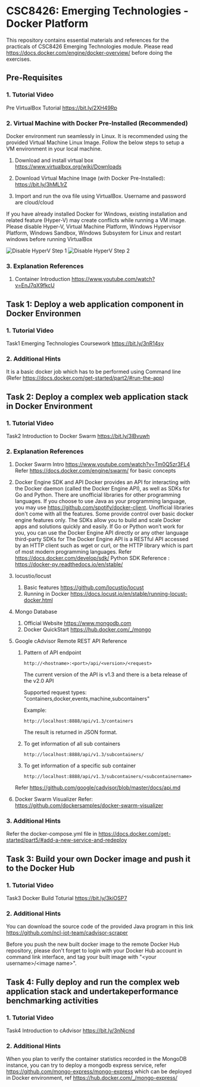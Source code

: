 # CSC8426: Emerging Technologies - Docker Platform
This repository contains essential materials and references for the practicals of CSC8426 Emerging Technologies module. Please read https://docs.docker.com/engine/docker-overview/ before doing the exercises.

## Pre-Requisites
### 1. Tutorial Video 
Pre VirtualBox Tutorial https://bit.ly/2XH49Rp

### 2. Virtual Machine with Docker Pre-Installed   (Recommended)
Docker environment run seamlessly in Linux. It is recommended using the provided Virtual Machine Linux Image. Follow the below steps to setup a VM environment in your local machine.

1. Download and install virtual box https://www.virtualbox.org/wiki/Downloads

2. Download Virtual Machine Image (with Docker Pre-Installed): https://bit.ly/3hML1rZ

3. Import and run the ova file using VirtualBox. Username and password are cloud/cloud

If you have already installed Docker for Windows, existing installation and related feature (Hyper-V) may create conflicts while running a VM image. Please disable Hyper-V, Virtual Machine Platform, Windows Hypervisor Platform, Windows Sandbox, Windows Subsystem for Linux and restart windows before running VirtualBox


![Disable HyperV Step 1](disableHyper-V-1.png?raw=true "Search for 'Turn Windows Features on or off'")
![Disable HyperV Step 2](disable-HyperV.png?raw=true "Disable Hyper-V")

### 3. Explanation References
1. Container Introduction
https://www.youtube.com/watch?v=EnJ7qX9fkcU

## Task 1: Deploy a web application component in Docker Environmen

### 1. Tutorial Video
Task1 Emerging Technologies Coursework https://bit.ly/3nR14sy

### 2. Additional Hints
It is a basic docker job which has to be performed using Command line (Refer https://docs.docker.com/get-started/part2/#run-the-app)

## Task 2: Deploy a complex web application stack in Docker Environment

### 1. Tutorial Video

Task2 Introduction to Docker Swarm https://bit.ly/3lBvuwh
### 2. Explanation References
1. Docker Swarm Intro
https://www.youtube.com/watch?v=Tm0Q5zr3FL4
Refer https://docs.docker.com/engine/swarm/ for basic concepts
2. Docker Engine SDK and API
Docker provides an API for interacting with the Docker daemon (called the Docker Engine API), as well as SDKs for Go and Python. There are unofficial libraries for other programming languages. If you choose to use Java as your programming language, you may use https://github.com/spotify/docker-client. Unofficial libraries don't come with all the features. Some provide control over basic docker engine features only.
The SDKs allow you to build and scale Docker apps and solutions quickly and easily. If Go or Python won’t work for you, you can use the Docker Engine API directly or any other language third-party SDKs for 
The Docker Engine API is a RESTful API accessed by an HTTP client such as wget or curl, or the HTTP library which is part of most modern programming languages.
Refer https://docs.docker.com/develop/sdk/
Python SDK Reference : https://docker-py.readthedocs.io/en/stable/

3.  locustio/locust
	1. Basic features
	https://github.com/locustio/locust
	1. Running in Docker
	https://docs.locust.io/en/stable/running-locust-docker.html
	
4.  Mongo Database
	1. Official Website
	https://www.mongodb.com
	1. Docker QuickStart
	https://hub.docker.com/_/mongo

5. Google cAdvisor Remote REST API Reference
	1. Pattern of API endpoint
		```
		http://<hostname>:<port>/api/<version>/<request>
		```
		
		The current version of the API is v1.3 and there is a beta release of the v2.0 API
		
    	Supported request types: &quot;containers,docker,events,machine,subcontainers&quot;
		
    	Example: 
		```
		http://localhost:8888/api/v1.3/containers
		```
    	
		The result is returned in JSON format.
		
	2. To get information of all sub containers 
		```
		http://localhost:8888/api/v1.3/subcontainers/
		```
		
	3. To get information of a specific sub container 
		```
		http://localhost:8888/api/v1.3/subcontainers/<subcontainername>
		```
		
	Refer https://github.com/google/cadvisor/blob/master/docs/api.md

6. Docker Swarm Visualizer
Refer: https://github.com/dockersamples/docker-swarm-visualizer

### 3. Additional Hints
Refer the docker-compose.yml file in https://docs.docker.com/get-started/part5/#add-a-new-service-and-redeploy 

## Task 3: Build your own Docker image and push it to the Docker Hub

### 1. Tutorial Video

Task3 Docker Build Toturial https://bit.ly/3kiOSP7

### 2. Additional Hints
You can download the source code of the provided Java program in this link https://github.com/ncl-iot-team/cadvisor-scraper

Before you push the new built docker image to the remote Docker Hub repository, please don't forget to login with your Docker Hub account in command link interface, and tag your built image with "&lt;your username&gt;/&lt;image name&gt;". 

## Task 4: Fully deploy and run the complex web application stack and undertakeperformance benchmarking activities

### 1. Tutorial Video

Task4 Introduction to cAdvisor https://bit.ly/3nNjcnd

### 2. Additional Hints

When you plan to verify the container statistics recorded in the MongoDB instance, you can try to deploy a mongodb express service, refer https://github.com/mongo-express/mongo-express which can be deployed in Docker environment, ref https://hub.docker.com/_/mongo-express/
